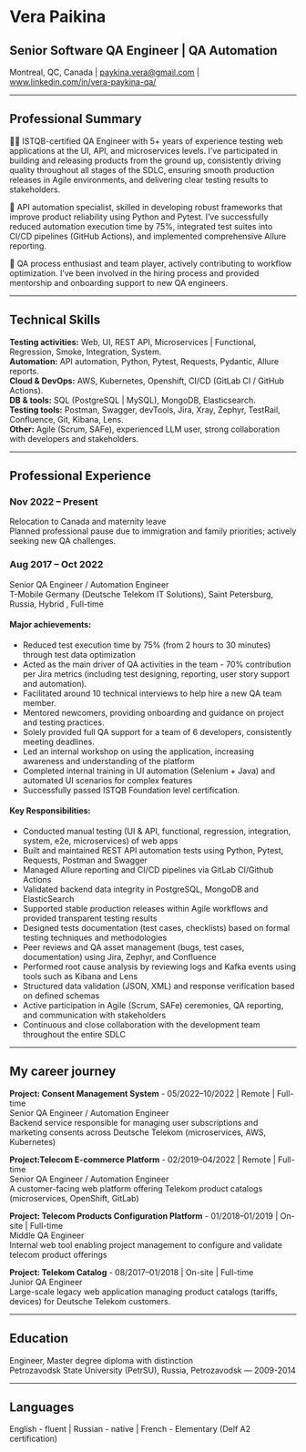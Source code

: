 # Vera Paikina
## Senior Software QA Engineer | QA Automation
Montreal, QC, Canada | paykina.vera@gmail.com | www.linkedin.com/in/vera-paykina-qa/

---

## Professional Summary
🧑‍💻 ISTQB-certified QA Engineer with 5+ years of experience testing web applications at the UI, API, and microservices levels. I’ve participated in building and releasing products from the ground up, consistently driving quality throughout all stages of the SDLC, ensuring smooth production releases in Agile environments, and delivering clear testing results to stakeholders.

🚀 API automation specialist, skilled in developing robust frameworks that improve product reliability using Python and Pytest. I’ve successfully reduced automation execution time by 75%, integrated test suites into CI/CD pipelines (GitHub Actions), and implemented comprehensive Allure reporting.

🤝 QA process enthusiast and team player, actively contributing to workflow optimization. I’ve been involved in the hiring process and provided mentorship and onboarding support to new QA engineers.

---

## Technical Skills

**Testing activities:**    Web, UI, REST API, Microservices | Functional, Regression, Smoke, Integration, System.  
**Automation:** 	API automation, Python, Pytest, Requests, Pydantic, Allure reports.  
**Cloud & DevOps:**   AWS, Kubernetes, Openshift, CI/CD (GitLab CI / GitHub Actions).  
**DB & tools:**	SQL (PostgreSQL | MySQL), MongoDB, Elasticsearch.  
**Testing tools:**	Postman, Swagger, devTools, Jira, Xray, Zephyr, TestRail, Confluence, Git, Kibana, Lens.  
**Other:**  Agile (Scrum, SAFe), experienced LLM user, strong collaboration with developers and stakeholders.

---

## Professional Experience 

### Nov 2022 – Present
Relocation to Canada and maternity leave  
Planned professional pause due to immigration and family priorities; actively seeking new QA challenges.

### Aug 2017 – Oct 2022                  
Senior QA Engineer / Automation Engineer  
T-Mobile Germany (Deutsche Telekom IT Solutions), Saint Petersburg, Russia, Hybrid , Full-time

#### Major achievements:
- Reduced test execution time by 75% (from 2 hours to 30 minutes) through test data optimization
- Acted as the main driver of QA activities in the team - 70% contribution per Jira metrics (including test designing, reporting, user story support and automation).
- Facilitated around 10 technical interviews to help hire a new QA team member.
- Mentored newcomers, providing onboarding and guidance on project and testing practices.
- Solely provided full QA support for a team of 6 developers, consistently meeting deadlines.
- Led an internal workshop on using the application, increasing awareness and understanding of the platform
- Completed internal training in UI automation (Selenium + Java) and automated UI scenarios for complex features
- Successfully passed ISTQB Foundation level certification.

#### Key Responsibilities:
- Conducted manual testing (UI & API, functional, regression, integration, system, e2e, microservices) of web apps
- Built and maintained REST API automation tests using Python, Pytest, Requests, Postman and Swagger
- Managed Allure reporting and CI/CD pipelines via GitLab CI/Github Actions
- Validated backend data integrity in PostgreSQL, MongoDB and ElasticSearch
- Supported stable production releases within Agile workflows and provided transparent testing results
- Designed tests documentation (test cases, checklists) based on formal testing techniques and methodologies
- Peer reviews and QA asset management (bugs, test cases, documentation) using Jira, Zephyr, and Confluence
- Performed root cause analysis by reviewing logs and Kafka events using tools such as Kibana and Lens 
- Structured data validation (JSON, XML) and response verification based on defined schemas
- Active participation in Agile (Scrum, SAFe) ceremonies, QA reporting, and communication with stakeholders
- Continuous and close collaboration with the development team throughout the entire SDLC

---

## My career journey

**Project: Consent Management System**  - 05/2022–10/2022 | Remote | Full-time        
Senior QA Engineer / Automation Engineer  
Backend service responsible for managing user subscriptions and marketing consents across Deutsche Telekom (microservices, AWS, Kubernetes)

**Project:Telecom E-commerce Platform**  - 02/2019–04/2022 | Remote | Full-time    
Senior QA Engineer / Automation Engineer  
A customer-facing web platform offering Telekom product catalogs (microservices, OpenShift, GitLab)

**Project: Telecom Products Configuration Platform** - 01/2018–01/2019 | On-site | Full-time                 
Middle QA Engineer  
Internal web tool enabling project management to configure and validate telecom product offerings

**Project: Telekom Catalog** - 08/2017–01/2018 | On-site | Full-time                                         
Junior QA Engineer  
Large-scale legacy web application managing product catalogs (tariffs, devices) for Deutsche Telekom customers.

---

## Education

Engineer, Master degree diploma with distinction  
Petrozavodsk State University (PetrSU), Russia, Petrozavodsk — 2009-2014

---

## Languages

English - fluent | Russian - native | French - Elementary (Delf A2 certification)
